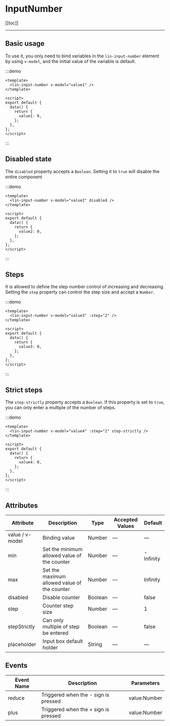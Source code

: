 # InputNumber

[[toc]]

---

## Basic usage

To use it, you only need to bind variables in the `lin-input-number` element by using `v-model`, and the initial value of the variable is default.

:::demo

```vue
<template>
  <lin-input-number v-model="value1" />
</template>

<script>
export default {
  data() {
    return {
      value1: 0,
    };
  },
};
</script>
```

:::

## Disabled state

The `disabled` property accepts a `Boolean`. Setting it to `true` will disable the entire component

:::demo

```vue
<template>
  <lin-input-number v-model="value2" disabled />
</template>

<script>
export default {
  data() {
    return {
      value2: 0,
    };
  },
};
</script>
```

:::

## Steps

It is allowed to define the step number control of increasing and decreasing. Setting the `step` property can control the step size and accept a `Number`.

:::demo

```vue
<template>
  <lin-input-number v-model="value3" :step="2" />
</template>

<script>
export default {
  data() {
    return {
      value3: 0,
    };
  },
};
</script>
```

:::

## Strict steps

The `step-strictly` property accepts a `Boolean`. If this property is set to `true`, you can only enter a multiple of the number of steps.

:::demo

```vue
<template>
  <lin-input-number v-model="value4" :step="2" step-strictly />
</template>

<script>
export default {
  data() {
    return {
      value4: 0,
    };
  },
};
</script>
```

:::

## Attributes

| Attribute       | Description                                  | Type    | Accepted Values | Default   |
| --------------- | -------------------------------------------- | ------- | --------------- | --------- |
| value / v-model | Binding value                                | Number  | —               | —         |
| min             | Set the minimum allowed value of the counter | Number  | —               | -Infinity |
| max             | Set the maximum allowed value of the counter | Number  | —               | Infinity  |
| disabled        | Disable counter                              | Boolean | —               | false     |
| step            | Counter step size                            | Number  | —               | 1         |
| stepStrictly    | Can only multiple of step be entered         | Boolean | —               | false     |
| placeholder     | Input box default holder                     | String  | —               | —         |

## Events

| Event Name | Description                          | Parameters   |
| ---------- | ------------------------------------ | ------------ |
| reduce     | Triggered when the - sign is pressed | value:Number |
| plus       | Triggered when the + sign is pressed | value:Number |
